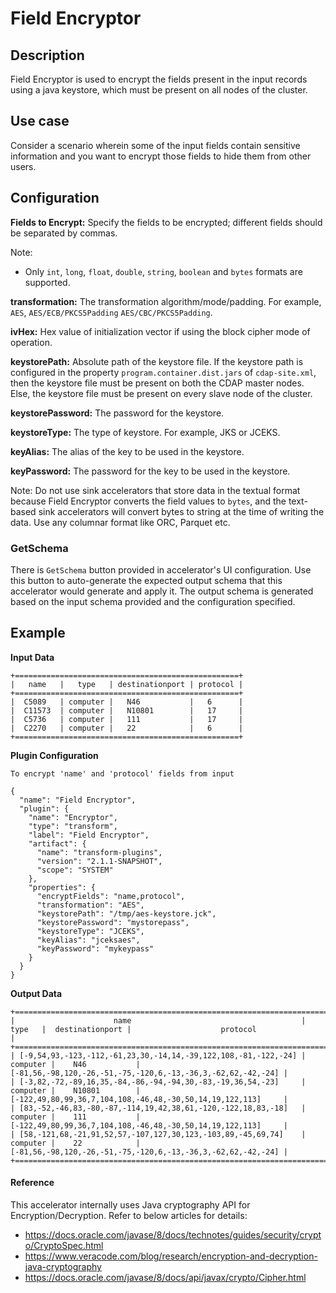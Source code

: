 # Field Encryptor


## Description
Field Encryptor is used to encrypt the fields present in the input records using a java keystore, which must be present on all nodes of the cluster.

## Use case
Consider a scenario wherein some of the input fields contain sensitive information and you want to encrypt those fields to hide them from other users.

## Configuration
**Fields to Encrypt:** Specify the fields to be encrypted; different fields should be separated by commas.

Note: 
- Only `int`, `long`, `float`, `double`, `string`, `boolean` and `bytes` formats are supported.

**transformation:** The transformation algorithm/mode/padding. For example, `AES`, `AES/ECB/PKCS5Padding` `AES/CBC/PKCS5Padding`.

**ivHex:** Hex value of initialization vector if using the block cipher mode of operation.

**keystorePath:** Absolute path of the keystore file.
If the keystore path is configured in the property `program.container.dist.jars` of `cdap-site.xml`,
then the keystore file must be present on both the CDAP master nodes.
Else, the keystore file must be present on every slave node of the cluster.

**keystorePassword:** The password for the keystore.

**keystoreType:** The type of keystore. For example, JKS or JCEKS.

**keyAlias:** The alias of the key to be used in the keystore.

**keyPassword:** The password for the key to be used in the keystore.

Note: Do not use sink accelerators that store data in the textual format because Field Encryptor converts the field values to `bytes`, and the text-based sink accelerators will convert bytes to string at the time of writing the data.
Use any columnar format like ORC, Parquet etc.

### GetSchema
There is `GetSchema` button provided in accelerator's UI configuration. Use this button to auto-generate the expected output schema that this accelerator would generate and apply it.
The output schema is generated based on the input schema provided and the configuration specified.

## Example

**Input Data**

```
+==================================================+
|   name   |   type   | destinationport | protocol |
+==================================================+
|  C5089   | computer |   N46           |   6      |
|  C11573  | computer |   N10801        |   17     |
|  C5736   | computer |   111           |   17     |
|  C2270   | computer |   22            |   6      |
+==================================================+
```

**Plugin Configuration**

`To encrypt 'name' and 'protocol' fields from input`
```
{
  "name": "Field Encryptor",
  "plugin": {
    "name": "Encryptor",
    "type": "transform",
    "label": "Field Encryptor",
    "artifact": {
      "name": "transform-plugins",
      "version": "2.1.1-SNAPSHOT",
      "scope": "SYSTEM"
    },
    "properties": {
      "encryptFields": "name,protocol",
      "transformation": "AES",
      "keystorePath": "/tmp/aes-keystore.jck",
      "keystorePassword": "mystorepass",
      "keystoreType": "JCEKS",
      "keyAlias": "jceksaes",
      "keyPassword": "mykeypass"
    }
  }
}
```

**Output Data**

```
+=============================================================================================================================================================+
|                      name                                      |   type   |  destinationport |                    protocol                                  |
+=============================================================================================================================================================+
| [-9,54,93,-123,-112,-61,23,30,-14,14,-39,122,108,-81,-122,-24] | computer |    N46           | [-81,56,-98,120,-26,-51,-75,-120,6,-13,-36,3,-62,62,-42,-24] |
| [-3,82,-72,-89,16,35,-84,-86,-94,-94,30,-83,-19,36,54,-23]     | computer |    N10801        | [-122,49,80,99,36,7,104,108,-46,48,-30,50,14,19,122,113]     |
| [83,-52,-46,83,-80,-87,-114,19,42,38,61,-120,-122,18,83,-18]   | computer |    111           | [-122,49,80,99,36,7,104,108,-46,48,-30,50,14,19,122,113]     |
| [58,-121,68,-21,91,52,57,-107,127,30,123,-103,89,-45,69,74]    | computer |    22            | [-81,56,-98,120,-26,-51,-75,-120,6,-13,-36,3,-62,62,-42,-24] |
+=============================================================================================================================================================+
```

#### Reference
This accelerator internally uses Java cryptography API for Encryption/Decryption. 
Refer to below articles for details:
- https://docs.oracle.com/javase/8/docs/technotes/guides/security/crypto/CryptoSpec.html
- https://www.veracode.com/blog/research/encryption-and-decryption-java-cryptography
- https://docs.oracle.com/javase/8/docs/api/javax/crypto/Cipher.html
